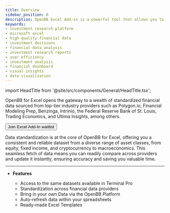 ```yaml
---
title: Overview
sidebar_position: 0
description: OpenBB Excel Add-in is a powerful tool that allows you to access financial data directly from Excel. With the OpenBB Excel Add-in, you can easily create financial models and perform financial analysis without leaving your spreadsheet.
keywords:
- investment research platform
- microsoft excel
- high-quality financial data
- investment decisions
- financial data analysis
- investment research reports
- user efficiency
- investment analysis
- financial dashboard
- visual insights
- data visualization
---
```


import HeadTitle from '@site/src/components/General/HeadTitle.tsx';

<HeadTitle title="OpenBB Excel Add-in Docs" />

OpenBB for Excel opens the gateway to a wealth of standardized financial data sourced from top-tier industry providers such as Polygon.io, Financial Modeling Prep, Benzinga, Intrinio, the Federal Reserve Bank of St. Louis, Trading Economics, and Ultima Insights, among others.

<div className="flex-grow flex items-center justify-center mt-5">
    <a href="https://my.openbb.co/app/pro">
        <button
            className="bg-grey-200 hover:bg-grey-400 dark:bg-[#303038] dark:hover:bg-grey-600 text-grey-900 dark:text-grey-200 text-sm font-medium py-2 px-4 rounded"
        >
            Join Excel Add-In waitlist
        </button>
    </a>
</div>


Data standardization is at the core of OpenBB for Excel, offering you a consistent and reliable dataset from a diverse range of asset classes, from equity, fixed income, and cryptocurrency to macroeconomics. This seamless fetch of data means you can readily compare across providers and update it instantly, ensuring accuracy and saving you valuable time.

---

- **Features**

  - Access to the same datasets available in Terminal Pro
  - Standardization across financial data providers
  - Bring in your own Data via the OpenBB Platform
  - Auto-refresh data within your spreadsheets
  - Ready-made Excel Templates
